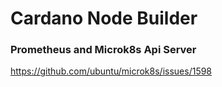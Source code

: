 # Cardano Node Builder

### Prometheus and Microk8s Api Server

https://github.com/ubuntu/microk8s/issues/1598
